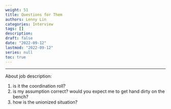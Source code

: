 ```yaml
---
weight: 51
title: Questions for Them
authors: Lenny Lin
categories: Interview 
tags: []
description: 
draft: false
date: "2022-09-12"
lastmod: "2022-09-12"
series: null
toc: true
---
```




<!--more-->

---

About job description:  
1) is it the coordination roll?  
2) is my assumption correct? would you expect me to get hand dirty on the bench?  
3) how is the unionized situation?  